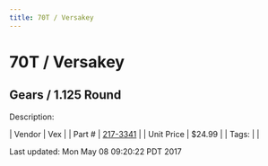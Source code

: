 ```yaml
---
title: 70T / Versakey
---
```


# 70T / Versakey
## Gears / 1.125 Round
Description: 	 

| Vendor | Vex | 
| Part # | [217-3341](http://www.vexrobotics.com/vexpro/motion/vexpro-gears/bearing-bore-gears.html) | 
| Unit Price | $24.99 | 
| Tags: |  | 

Last updated: Mon May 08 09:20:22 PDT 2017
